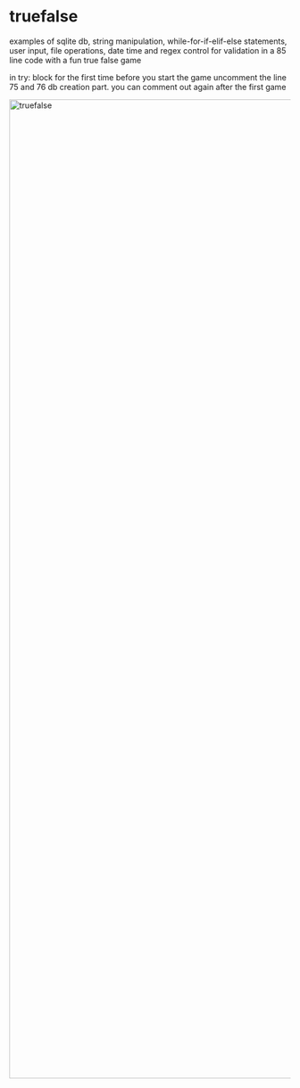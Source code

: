 # truefalse
examples of sqlite db, string manipulation, while-for-if-elif-else statements, user input, file operations, date time and regex control for validation 
in a 85 line code with a fun true false game

in try: block 
for the first time before you start the game uncomment the line 75 and 76 db creation part. you can comment out again after the first game

<img width="1755" alt="truefalse" src="https://user-images.githubusercontent.com/24410504/51980053-e7de0d00-249f-11e9-9408-4771de4d2e50.png">
